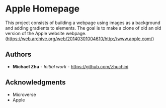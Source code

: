 # Apple Homepage

This project consists of building a webpage using images as a background and adding gradients to elements. The goal is to make a clone of old an old version of the Apple website webpage. (https://web.archive.org/web/20140301004610/http://www.apple.com/)

## Authors

* **Michael Zhu** - *Initial work* - https://github.com/zhuchini

## Acknowledgments

* Microverse
* Apple
